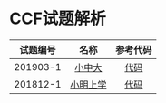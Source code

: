# CCF试题解析

试题编号|名称|参考代码|
|:-:|:-:|:-:|
201903-1|[小中大](http://118.190.20.162/view.page?gpid=T89)|[代码](https://github.com/ZoharAndroid/HelloOffer/blob/master/CCF/_201903/_1/Main.java)
201812-1|[小明上学](http://118.190.20.162/view.page?gpid=T80)|[代码](https://github.com/ZoharAndroid/HelloOffer/blob/master/CCF/_201812/_1/Main.java)